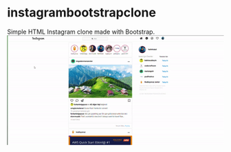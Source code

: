 # instagrambootstrapclone
Simple HTML Instagram clone made with Bootstrap.
![gif](assets/instagram.gif)